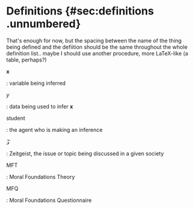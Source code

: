 
# Definitions {#sec:definitions .unnumbered}

That's enough for now, but the spacing between the name of the thing being defined and the defiition should be the same throughout the whole definition list.. maybe I should use another procedure, more LaTeX-like (a table, perhaps?)

$\mathbf{x}$

: variable being inferred

$y$

: data being used to infer $\mathbf{x}$

student

: the agent who is making an inference

$\mathcal{Z}$

: Zeitgeist, the issue or topic being discussed in a given society

MFT

: Moral Foundations Theory

MFQ

: Moral Foundations Questionnaire
